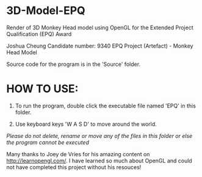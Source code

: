 # 3D-Model-EPQ
Render of 3D Monkey Head model using OpenGL for the Extended Project Qualification (EPQ) Award

Joshua Cheung 
Candidate number: 9340 
EPQ Project (Artefact) - Monkey Head Model

Source code for the program is in the 'Source' folder.

HOW TO USE:
============
1. To run the program, double click the executable file named 'EPQ' in this folder. 

2. Use keyboard keys 'W A S D' to move around the world.

*Please do not delete, rename or move any of the files in this folder or else the program cannot be executed*

Many thanks to Joey de Vries for his amazing content on http://learnopengl.com/. I have learned so much about OpenGL and could not have completed this project without his resouces!  
